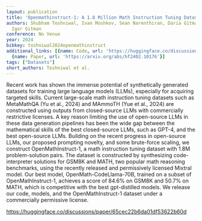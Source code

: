 ```yaml
---
layout: publication
title: 'Openmathinstruct-1: A 1.8 Million Math Instruction Tuning Dataset'
authors: Shubham Toshniwal, Ivan Moshkov, Sean Narenthiran, Daria Gitman, Fei Jia,
  Igor Gitman
conference: No Venue
year: 2024
bibkey: toshniwal2024openmathinstruct
additional_links: [{name: Code, url: 'https://huggingface.co/discussions/paper/65cec22b6da01df53622b60d'},
  {name: Paper, url: 'https://arxiv.org/abs/hf2402.10176'}]
tags: ["Datasets"]
short_authors: Toshniwal et al.
---
```

Recent work has shown the immense potential of synthetically generated datasets for training large language models (LLMs), especially for acquiring targeted skills. Current large-scale math instruction tuning datasets such as MetaMathQA (Yu et al., 2024) and MAmmoTH (Yue et al., 2024) are constructed using outputs from closed-source LLMs with commercially restrictive licenses. A key reason limiting the use of open-source LLMs in these data generation pipelines has been the wide gap between the mathematical skills of the best closed-source LLMs, such as GPT-4, and the best open-source LLMs. Building on the recent progress in open-source LLMs, our proposed prompting novelty, and some brute-force scaling, we construct OpenMathInstruct-1, a math instruction tuning dataset with 1.8M problem-solution pairs. The dataset is constructed by synthesizing code-interpreter solutions for GSM8K and MATH, two popular math reasoning benchmarks, using the recently released and permissively licensed Mixtral model. Our best model, OpenMath-CodeLlama-70B, trained on a subset of OpenMathInstruct-1, achieves a score of 84.6% on GSM8K and 50.7% on MATH, which is competitive with the best gpt-distilled models. We release our code, models, and the OpenMathInstruct-1 dataset under a commercially permissive license.

https://huggingface.co/discussions/paper/65cec22b6da01df53622b60d